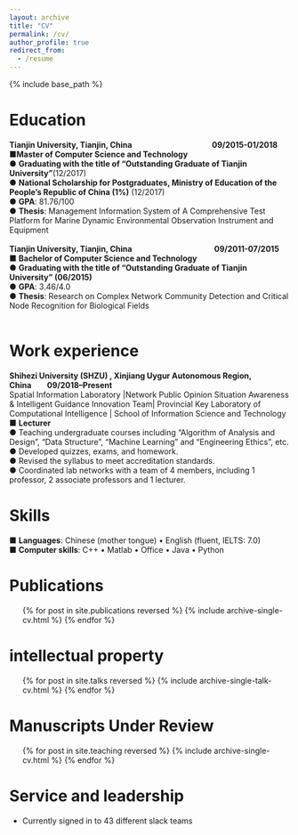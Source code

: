 ```yaml
---
layout: archive
title: "CV"
permalink: /cv/
author_profile: true
redirect_from:
  - /resume
---
```


{% include base_path %}

Education
======
**Tianjin University, Tianjin, China** &emsp;&emsp;&emsp;&emsp;&emsp;&emsp;&emsp;&emsp;&emsp;&emsp;**09/2015-01/2018**<br>
■**Master of Computer Science and Technology**                                         <br>
● **Graduating with the title of “Outstanding Graduate of Tianjin University”**(12/2017)<br>
● **National Scholarship for Postgraduates, Ministry of Education of the People’s Republic of China (1%)** (12/2017)<br>
● **GPA**: 81.76/100<br>
● **Thesis**: Management Information System of A Comprehensive Test Platform for Marine Dynamic Environmental Observation Instrument and Equipment<br>
<br>
**Tianjin University, Tianjin, China** &emsp;&emsp;&emsp;&emsp;&emsp;&emsp;&emsp;&emsp;&emsp;&emsp; **09/2011-07/2015**<br>
■ **Bachelor of Computer Science and Technology**                                       <br>
● **Graduating with the title of “Outstanding Graduate of Tianjin University” (06/2015)**<br>
● **GPA**: 3.46/4.0<br>
● **Thesis**: Research on Complex Network Community Detection and Critical Node Recognition for Biological Fields<br>
<br>

Work experience
======
**Shihezi University (SHZU) , Xinjiang Uygur Autonomous Region, China&emsp;&emsp;09/2018–Present**<br>
Spatial Information Laboratory |Network Public Opinion Situation Awareness & Intelligent Guidance Innovation Team| Provincial Key Laboratory of Computational Intelligence | School of Information Science and Technology<br>
■ **Lecturer**          <br>
● Teaching undergraduate courses including “Algorithm of Analysis and Design”, “Data Structure”, “Machine Learning” and “Engineering Ethics”, etc.<br>
● Developed quizzes, exams, and homework.<br>
● Revised the syllabus to meet accreditation standards.<br>
● Coordinated lab networks with a team of 4 members, including 1 professor, 2 associate professors and 1 lecturer.<br>

  
Skills
======
■ **Languages**: Chinese (mother tongue) • English (fluent, IELTS: 7.0)<br>
■ **Computer skills**: C++ • Matlab • Office • Java • Python<br>

Publications
======
  <ul>{% for post in site.publications reversed %}
    {% include archive-single-cv.html %}
  {% endfor %}</ul>
  
intellectual property
======
  <ul>{% for post in site.talks reversed %}
    {% include archive-single-talk-cv.html  %}
  {% endfor %}</ul>
  
Manuscripts Under Review
======
  <ul>{% for post in site.teaching reversed %}
    {% include archive-single-cv.html %}
  {% endfor %}</ul>
  
Service and leadership
======
* Currently signed in to 43 different slack teams
